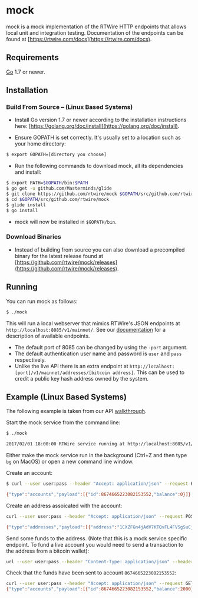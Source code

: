 # mock

mock is a mock implementation of the RTWire HTTP endpoints that allows local unit and integration testing. Documentation of the endpoints can be found at [https://rtwire.com/docs](https://rtwire.com/docs).

## Requirements
[Go](http://golang.org) 1.7 or newer.


## Installation

### Build From Source – (Linux Based Systems)

- Install Go version 1.7 or newer according to the installation instructions here: [https://golang.org/doc/install](https://golang.org/doc/install).

- Ensure GOPATH is set correctly. It's usually set to a location such as your home directory:

```bash
$ export GOPATH=[directory you choose]
```

- Run the following commands to download mock, all its dependencies and install:

```bash
$ export PATH=$GOPATH/bin:$PATH
$ go get -u github.com/Masterminds/glide
$ git clone https://github.com/rtwire/mock $GOPATH/src/github.com/rtwire/mock
$ cd $GOPATH/src/github.com/rtwire/mock
$ glide install
$ go install
```
- mock will now be installed in ```$GOPATH/bin```.

### Download Binaries

- Instead of building from source you can also download a precompiled binary for the latest release found at [https://github.com/rtwire/mock/releases](https://github.com/rtwire/mock/releases).

## Running

You can run mock as follows:

```bash
$ ./mock
```

This will run a local webserver that mimics RTWire's JSON endpoints at `http://localhost:8085/v1/mainnet/`. See our [documentation](https://rtwire.com/docs) for a description of available endpoints.

- The default port of  8085 can be changed by using the `-port` argument.
- The default authentication user name and password is `user` and `pass` respectively.
- Unlike the live API there is an extra endpoint at `http://localhost:[port]/v1/mainnet/addresses/[bitcoin address]`. This can be used to credit a public key hash address owned by the system.

## Example (Linux Based Systems)

The following example is taken from our API [walkthrough](https://rtwire.com/docs/walkthrough).

Start the mock service from the command line:
```bash
$ ./mock

2017/02/01 18:00:00 RTWire service running at http://localhost:8085/v1/mainnet/.
```

Either make the mock service run in the background (Ctrl+Z and then type `bg` on MacOS) or open a new command line window.


Create an account:
```bash
$ curl --user user:pass --header "Accept: application/json" --request POST --data "" http://localhost:8085/v1/mainnet/accounts/

{"type":"accounts","payload":[{"id":8674665223082153552,"balance":0}]}
```

Create an address assoicated with the account:
```bash
curl --user user:pass --header "Accept: application/json" --request POST --data "" http://localhost:8085/v1/mainnet/accounts/8674665223082153552/addresses/

{"type":"addresses","payload":[{"address":"1CXZFGn4jAdV7KTQvFL4FVSgSuCj2UECez"}]}
```

Send some funds to the address. (Note that this is a mock service specific endpoint. To fund a live account you would need to send a transaction to the address from a bitcoin wallet):
```bash
url --user user:pass --header "Content-Type: application/json" --header "Accept: application/json" --request POST --data '{"value": 2000}' http://localhost:8085/v1/mainnet/addresses/1CXZFGn4jAdV7KTQvFL4FVSgSuCj2UECez
```

Check that the funds have been sent to account `8674665223082153552`:
```bash
curl --user user:pass --header "Accept: application/json" --request GET --data '' http://localhost:8085/v1/mainnet/accounts/8674665223082153552
{"type":"accounts","payload":[{"id":8674665223082153552,"balance":2000}]}
```
